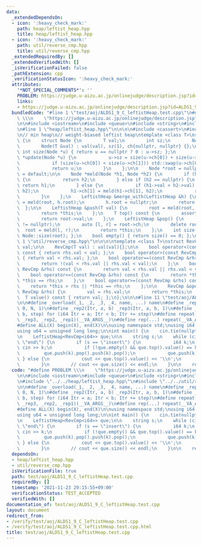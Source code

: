 ```yaml
---
data:
  _extendedDependsOn:
  - icon: ':heavy_check_mark:'
    path: heap/leftist_heap.hpp
    title: heap/leftist_heap.hpp
  - icon: ':heavy_check_mark:'
    path: util/reverse_cmp.hpp
    title: util/reverse_cmp.hpp
  _extendedRequiredBy: []
  _extendedVerifiedWith: []
  _isVerificationFailed: false
  _pathExtension: cpp
  _verificationStatusIcon: ':heavy_check_mark:'
  attributes:
    '*NOT_SPECIAL_COMMENTS*': ''
    PROBLEM: https://judge.u-aizu.ac.jp/onlinejudge/description.jsp?id=ALDS1_9_C
    links:
    - https://judge.u-aizu.ac.jp/onlinejudge/description.jsp?id=ALDS1_9_C
  bundledCode: "#line 1 \"test/aoj/ALDS1_9_C_leftistHeap.test.cpp\"\n#define PROBLEM\
    \ \\\n    \"https://judge.u-aizu.ac.jp/onlinejudge/description.jsp?id=ALDS1_9_C\"\
    \n\n#include <iostream>\n#include <queue>\n#include <string>\n#include <tuple>\n\
    \n#line 1 \"heap/leftist_heap.hpp\"\n\n\n\n#include <cassert>\n#include <utility>\n\
    \n// min heap\n// weight-biased leftist heap\ntemplate <class T>\nstruct LeftistHeap\
    \ {\n    struct Node {\n        T val;\n        int sz;\n        Node *ch[2];\n\
    \        Node(T &val) : val(val), sz(1), ch{nullptr, nullptr} {};\n        static\
    \ int size(Node *u) { return u == nullptr ? 0 : u->sz; };\n        static Node\
    \ *update(Node *u) {\n            u->sz = size(u->ch[0]) + size(u->ch[1]) + 1;\n\
    \            if (size(u->ch[0]) < size(u->ch[1])) std::swap(u->ch[0], u->ch[1]);\n\
    \            return u;\n        }\n    };\n\n    Node *root = nullptr;\n    LeftistHeap()\
    \ = default;\n\n    Node *meld(Node *h1, Node *h2) {\n        if (h1 == nullptr)\
    \ {\n            return h2;\n        } else if (h2 == nullptr) {\n           \
    \ return h1;\n        } else {\n            if (h1->val > h2->val) std::swap(h1,\
    \ h2);\n            h1->ch[1] = meld(h1->ch[1], h2);\n            return Node::update(h1);\n\
    \        }\n    };\n    LeftistHeap &merge_with(LeftistHeap &h) {\n        root\
    \ = meld(root, h.root);\n        h.root = nullptr;\n        return *this;\n  \
    \  };\n\n    LeftistHeap &push(T val) {\n        root = meld(root, new Node(val));\n\
    \        return *this;\n    };\n    T top() const {\n        assert(root != nullptr);\n\
    \        return root->val;\n    };\n    LeftistHeap &pop() {\n        assert(root\
    \ != nullptr);\n        auto [l, r] = root->ch;\n        delete root;\n      \
    \  root = meld(l, r);\n        return *this;\n    };\n    int size() { return\
    \ Node::size(root); };\n    bool empty() { return size() == 0; };\n};\n\n\n#line\
    \ 1 \"util/reverse_cmp.hpp\"\n\n\n\ntemplate <class T>\nstruct RevCmp {\n    T\
    \ val;\n\n    RevCmp(T val) : val(val){};\n\n    bool operator<(const RevCmp &rhs)\
    \ const { return rhs.val < val; };\n    bool operator>(const RevCmp &rhs) const\
    \ { return val < rhs.val; };\n    bool operator==(const RevCmp &rhs) const {\n\
    \        return !(val < rhs.val || rhs.val < val);\n    };\n    bool operator!=(const\
    \ RevCmp &rhs) const {\n        return val < rhs.val || rhs.val < val;\n    };\n\
    \    bool operator<=(const RevCmp &rhs) const {\n        return *this < rhs ||\
    \ *this == rhs;\n    };\n    bool operator>=(const RevCmp &rhs) const {\n    \
    \    return *this > rhs || *this == rhs;\n    };\n\n    RevCmp &operator=(const\
    \ RevCmp &rhs) {\n        val = rhs.val;\n        return *this;\n    };\n\n  \
    \  T value() const { return val; };\n};\n\n\n#line 11 \"test/aoj/ALDS1_9_C_leftistHeap.test.cpp\"\
    \n\n#define _overload(_1, _2, _3, _4, name, ...) name\n#define _rep1(Itr, N) _rep3(Itr,\
    \ 0, N, 1)\n#define _rep2(Itr, a, b) _rep3(Itr, a, b, 1)\n#define _rep3(Itr, a,\
    \ b, step) for (i64 Itr = a; Itr < b; Itr += step)\n#define repeat(...) _overload(__VA_ARGS__,\
    \ _rep3, _rep2, _rep1)(__VA_ARGS__)\n#define rep(...) repeat(__VA_ARGS__)\n\n\
    #define ALL(X) begin(X), end(X)\n\nusing namespace std;\nusing i64 = long long;\n\
    using u64 = unsigned long long;\n\nint main() {\n    cin.tie(nullptr);\n    ios::sync_with_stdio(false);\n\
    \n    LeftistHeap<RevCmp<i64>> que;\n\n    string s;\n    while (cin >> s, s !=\
    \ \"end\") {\n        if (s == \"insert\") {\n            i64 k;\n           \
    \ cin >> k;\n            if (!que.empty() && que.top().value() == k)\n       \
    \         que.push(k).pop().push(k).pop();\n            que.push(k);\n       \
    \ } else {\n            cout << que.top().value() << '\\n';\n            que.pop();\n\
    \        }\n        // cout << que.size() << endl;\n    }\n\n    return 0;\n}\n"
  code: "#define PROBLEM \\\n    \"https://judge.u-aizu.ac.jp/onlinejudge/description.jsp?id=ALDS1_9_C\"\
    \n\n#include <iostream>\n#include <queue>\n#include <string>\n#include <tuple>\n\
    \n#include \"../../heap/leftist_heap.hpp\"\n#include \"../../util/reverse_cmp.hpp\"\
    \n\n#define _overload(_1, _2, _3, _4, name, ...) name\n#define _rep1(Itr, N) _rep3(Itr,\
    \ 0, N, 1)\n#define _rep2(Itr, a, b) _rep3(Itr, a, b, 1)\n#define _rep3(Itr, a,\
    \ b, step) for (i64 Itr = a; Itr < b; Itr += step)\n#define repeat(...) _overload(__VA_ARGS__,\
    \ _rep3, _rep2, _rep1)(__VA_ARGS__)\n#define rep(...) repeat(__VA_ARGS__)\n\n\
    #define ALL(X) begin(X), end(X)\n\nusing namespace std;\nusing i64 = long long;\n\
    using u64 = unsigned long long;\n\nint main() {\n    cin.tie(nullptr);\n    ios::sync_with_stdio(false);\n\
    \n    LeftistHeap<RevCmp<i64>> que;\n\n    string s;\n    while (cin >> s, s !=\
    \ \"end\") {\n        if (s == \"insert\") {\n            i64 k;\n           \
    \ cin >> k;\n            if (!que.empty() && que.top().value() == k)\n       \
    \         que.push(k).pop().push(k).pop();\n            que.push(k);\n       \
    \ } else {\n            cout << que.top().value() << '\\n';\n            que.pop();\n\
    \        }\n        // cout << que.size() << endl;\n    }\n\n    return 0;\n}"
  dependsOn:
  - heap/leftist_heap.hpp
  - util/reverse_cmp.hpp
  isVerificationFile: true
  path: test/aoj/ALDS1_9_C_leftistHeap.test.cpp
  requiredBy: []
  timestamp: '2021-11-23 20:15:55+09:00'
  verificationStatus: TEST_ACCEPTED
  verifiedWith: []
documentation_of: test/aoj/ALDS1_9_C_leftistHeap.test.cpp
layout: document
redirect_from:
- /verify/test/aoj/ALDS1_9_C_leftistHeap.test.cpp
- /verify/test/aoj/ALDS1_9_C_leftistHeap.test.cpp.html
title: test/aoj/ALDS1_9_C_leftistHeap.test.cpp
---
```

